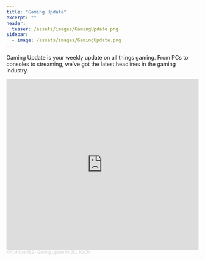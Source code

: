 ```yaml
---
title: "Gaming Update"
excerpt: ""
header:
  teaser: /assets/images/GamingUpdate.png
sidebar:
  - image: /assets/images/GamingUpdate.png
---
```


Gaming Update is your weekly update on all things gaming. From PCs to consoles to streaming, we've got the latest headlines in the gaming industry.

<iframe width="100%" height="450" scrolling="no" frameborder="no" allow="autoplay" src="https://w.soundcloud.com/player/?url=https%3A//api.soundcloud.com/playlists/1108396615&color=%23ff5500&auto_play=false&hide_related=false&show_comments=true&show_user=true&show_reposts=false&show_teaser=true"></iframe><div style="font-size: 10px; color: #cccccc;line-break: anywhere;word-break: normal;overflow: hidden;white-space: nowrap;text-overflow: ellipsis; font-family: Interstate,Lucida Grande,Lucida Sans Unicode,Lucida Sans,Garuda,Verdana,Tahoma,sans-serif;font-weight: 100;"><a href="https://soundcloud.com/kvcmlive" title="KVCM Live 95.1" target="_blank" style="color: #cccccc; text-decoration: none;">KVCM Live 95.1</a> · <a href="https://soundcloud.com/kvcmlive/sets/gaming-update-for-95-1-kvcm" title="Gaming Update for 95.1 KVCM" target="_blank" style="color: #cccccc; text-decoration: none;">Gaming Update for 95.1 KVCM</a></div>

